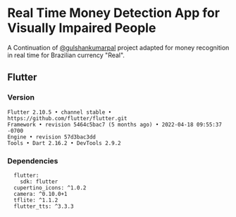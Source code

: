 # Real Time Money Detection App for Visually Impaired People

A Continuation of [@gulshankumarpal](https://github.com/gulshankumarpal) project adapted for money recognition in real time for Brazilian currency "Real".

## Flutter
### Version
```
Flutter 2.10.5 • channel stable • https://github.com/flutter/flutter.git
Framework • revision 5464c5bac7 (5 months ago) • 2022-04-18 09:55:37 -0700
Engine • revision 57d3bac3dd
Tools • Dart 2.16.2 • DevTools 2.9.2
```

### Dependencies
```
  flutter:
    sdk: flutter
  cupertino_icons: ^1.0.2
  camera: ^0.10.0+1
  tflite: ^1.1.2
  flutter_tts: ^3.3.3
```
